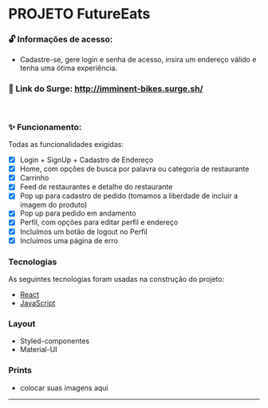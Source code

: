 # PROJETO FutureEats

### 🔓 Informações de acesso:
- Cadastre-se, gere login e senha de acesso, insira um endereço válido e tenha uma ótima experiência.

### 🔗 Link do Surge: http://imminent-bikes.surge.sh/

<br />

### ✨ Funcionamento:
Todas as funcionalidades exigidas:
- [x] Login + SignUp + Cadastro de Endereço
- [x] Home, com opções de busca por palavra ou categoria de restaurante
- [x] Carrinho
- [x] Feed de restaurantes e detalhe do restaurante
- [x] Pop up para cadastro de pedido (tomamos a liberdade de incluir a imagem do produto)
- [x] Pop up para pedido em andamento
- [x] Perfil, com opções para editar perfil e endereço
- [x] Incluímos um botão de logout no Perfil
- [x] Incluímos uma página de erro

### Tecnologias
As seguintes tecnologias foram usadas na construção do projeto:
- [React](https://pt-br.reactjs.org/)
- [JavaScript](https://www.javascript.com/)


### Layout
- Styled-componentes
- Material-UI

### Prints
- colocar suas imagens aqui

<hr />

